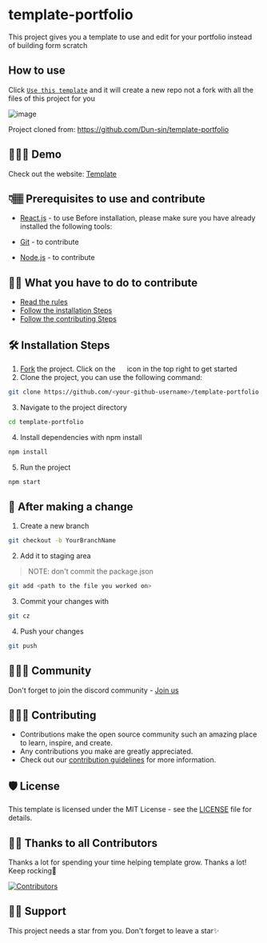 # template-portfolio
This project gives you a template to use and edit for your portfolio instead of building form scratch

## How to use
Click [`Use this template`](https://github.com/Dun-sin/template-portfolio/generate) and it will create a new repo not a fork with all the files of this project for you

![image](https://user-images.githubusercontent.com/78784850/198232353-35fa6d2f-5816-4818-9381-a5bf394b146a.png)

Project cloned from: https://github.com/Dun-sin/template-portfolio

## 🧑🏾‍💻 Demo

Check out the website: [Template](https://portfolio-template-olddunsin.vercel.app/)

## 👇🏽 Prerequisites to use and contribute
- [React.js](https://reactjs.org/) - to use
Before installation, please make sure you have already installed the following tools:

- [Git](https://git-scm.com/downloads) - to contribute
- [Node.js](https://nodejs.org/en/download/) - to contribute


## 👌🏾 What you have to do to contribute

- [Read the rules](https://github.com/Dun-sin/template-portfolio/blob/main/CONTRIBUTING.md#rules)
- [Follow the installation Steps](#%EF%B8%8F-installation-steps)
- [Follow the contributing Steps](#-after-making-a-change)

## 🛠️ Installation Steps

1. [Fork](https://github.com/Dun-sin/template-portfolio/fork) the project. Click on the <a href="https://github.com/Dun-sin/template-portfolio/fork"><img src="https://i.imgur.com/G4z1kEe.png" height="15" width="15"></a> icon in the top right to get started
2. Clone the project, you can use the following command:

```bash
git clone https://github.com/<your-github-username>/template-portfolio
```

3. Navigate to the project directory

```bash
cd template-portfolio
```

4. Install dependencies with npm install

```bash
npm install
```

5. Run the project

```bash
npm start
```

## 🥂 After making a change

1. Create a new branch

```bash
git checkout -b YourBranchName
```

2. Add it to staging area

> NOTE: don't commit the package.json

```bash
git add <path to the file you worked on>
```

3. Commit your changes with

```bash
git cz
```

4. Push your changes

```bash
git push
```

## 👨‍👩‍👦 Community

Don't forget to join the discord community - [Join us](https://discord.com/invite/ufcysW9q23)

## 👩🏽‍💻 Contributing

- Contributions make the open source community such an amazing place to learn, inspire, and create.
- Any contributions you make are greatly appreciated.
- Check out our [contribution guidelines](/CONTRIBUTING.md) for more information.

## 🛡️ License

This template is licensed under the MIT License - see the [LICENSE](LICENSE) file for details.

## 💪🏽 Thanks to all Contributors

Thanks a lot for spending your time helping template grow. Thanks a lot! Keep rocking🍻

[![Contributors](https://contrib.rocks/image?repo=Dun-sin/template-portfolio)](https://github.com/Dun-sin/template-portfolio/graphs/contributors)

## 🙏🏽 Support

This project needs a star️ from you. Don't forget to leave a star✨
